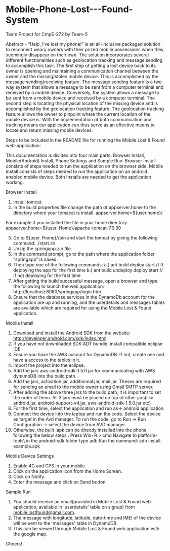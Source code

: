 Mobile-Phone-Lost---Found-System
================================

Team Project for CmpE-272 by Team-5

Abstract - “Help, I’ve lost my phone!” is an all-inclusive packaged solution to reconnect weary owners with their prized mobile possessions when they seemingly disappear on their own.  The solution incorporates several different functionalities such as geolocation tracking and message sending to accomplish this task.  The first step of getting a lost device back to its owner is opening and maintaining a communication channel between the owner and the missing/stolen mobile device.  This is accomplished by the message sending/receiving feature.  The message sending feature is a two way system that allows a message to be sent from a computer terminal and received by a mobile device.  Conversely, the system allows a message to be sent from a mobile device and received by a computer terminal.  The second step is locating the physical location of the missing device and is accomplished by the geolocation tracking feature.  The geolocation tracking feature allows the owner to pinpoint where the current location of the mobile device is.  With the implementation of both communication and tracking means our application can thus serve as an effective means to locate and return missing mobile devices.

Steps to be included in the README file for running the Mobile Lost & Found web-application:

This documentation is divided into four main parts: Browser Install, Mobile(Android) Install, Phone Settings and
Sample Run.
Browser Install consists of steps needed to run the application on the browser side.
Mobile Install consists of steps needed to run the application on an android enabled mobile device.
Both Installs are needed to get the application working.

Browser Install
1.	Install tomcat.
2.	In the build.properties file change the path of appserver.home to the directory where your tomacat is install.
appserver.home=${user.home}/<path to tomcat directory>

For example if you installed the file in your home directory
appserver.home=${user. Home}/apache-tomcat-7.0.39

3.	Go to ${user. Home}/<path to tomcat directory>/bin and start the tomcat by giving the following command: 
./start.sh
4.	Unzip the springapp.zip file.
5.	In the command prompt, go to the path where the application folder “springapp” is saved.
6.	Then type one of the following commands: 
    a.)	ant build deploy start  // If deploying the app for the first time
    b.)	ant build undeploy deploy start // If not deploying for the first time.
7.	After getting the build successful message, open a browser and type the following to launch the web application:
http://localhost:8080/springapp/login.htm
8. Ensure that the database services in the DynamoDb account for the application are up and running, and the userdetails and messages tables are available which are required for using the Mobile Lost & Found application.

Mobile Install
1. Download and install the Android SDK from the website: http://developer.android.com/sdk/index.html
2. If you have not downloaded SDK ADT bundle, install compatible eclipse IDE
3. Ensure you have the AWS account for DynamoDB. If not, create one and have a access to the tables in it.
4. Import the project into the eclipse.
5. Add the jars aws-android-sdk-1.5.0.jar for communicating with AWS dynamoDB into the build path.
6. Add the jars, activation.jar, additionnal.jar, mail.jar. Theses are required for sending an email to the mobile owner using Gmail SMTP server.
7. After adding the above three jars to the build path, it is important to set the order of them. 
   All 3 jars must be placed on top of other jars(like android.jar, android-support-v4.jar, aws-android-sdk-1.5.0.jar etc)
8. For the first time, select the application and run as-> android application.
9. Connect the device into the laptop and run the code. Select the device as target in the Avd manager.
   To run the code, go to Run -> Run Configuration -> select the device from AVD manager.
10. Otherwise, the built .apk can be directly installed into the phone following the below steps :
   Press Win+R > cmd
   Navigate to platform-tools\ in the android-sdk folder 
   type adb
   Run the command: adb install example.apk

Mobile Device Settings
1) Enable 4G and GPS in your mobile.
2) Click on the application icon from the Home Screen.
3) Click on Notify.
4) Enter the message and click on Send button.

Sample Run
1) You should receive an email(provided in Mobile Lost & Found web application, available in 'userdetails' table on signup) from mobile.lostfound@gmail.com.
2) The message with longitude, latitude, date-time and IMEI of the device will be sent to the 'messages' table in DynamoDB.
3) This can be viewed through Mobile Lost & Found web application with the google map.

Cheers!
